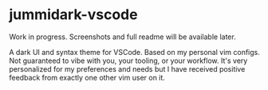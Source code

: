 # jummidark-vscode

Work in progress. Screenshots and full readme will be available later.

A dark UI and syntax theme for VSCode. Based on my personal vim configs. Not guaranteed to vibe with you, your tooling, or your workflow. It's very personalized for my preferences and needs but I have received positive feedback from exactly one other vim user on it.
